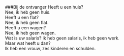 ###Bij de ontvanger
Heeft u een huis?  
Nee, ik heb geen huis.  
Heeft u een flat?  
Nee, ik heb geen flat.  
Heeft u een wagen?  
Nee, ik heb geen wagen.  
Wat is uw salaris?
Ik heb geen salaris, ik heb geen werk.  
Maar wat heeft u dan?  
Ik heb een vrouw, zes kinderen en schulden.  
